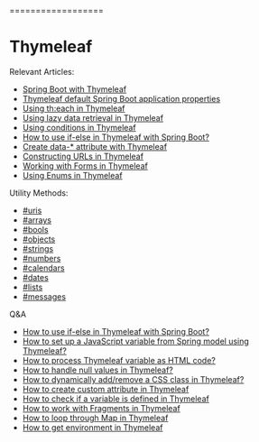 ==================
# Thymeleaf


Relevant Articles:
* [Spring Boot with Thymeleaf](https://frontbackend.com/thymeleaf/spring-boot-with-thymeleaf)
* [Thymeleaf default Spring Boot application properties](https://frontbackend.com/thymeleaf/thymeleaf-default-spring-boot-application-properties)
* [Using th:each in Thymeleaf](https://frontbackend.com/thymeleaf/spring-boot-with-thymeleaf)
* [Using lazy data retrieval in Thymeleaf](https://frontbackend.com/thymeleaf/using-lazy-data-retrieval-in-thymeleaf)
* [Using conditions in Thymeleaf](https://frontbackend.com/thymeleaf/using-conditions-in-thymeleaf)
* [How to use if-else in Thymeleaf with Spring Boot?](https://frontbackend.com/thymeleaf/how-to-implement-if-else-in-thymeleaf-with-spring-boot)
* [Create data-* attribute with Thymeleaf](https://frontbackend.com/thymeleaf/create-data-attribute-with-thymeleaf)
* [Constructing URLs in Thymeleaf](https://frontbackend.com/thymeleaf/constructing-urls-in-thymeleaf)
* [Working with Forms in Thymeleaf](https://frontbackend.com/thymeleaf/working-with-forms-in-thymeleaf)
* [Using Enums in Thymeleaf](https://frontbackend.com/thymeleaf/using-enums-in-thymeleaf)

Utility Methods:
* [#uris](https://frontbackend.com/thymeleaf/thymeleaf-utility-methods-for-uri-url)
* [#arrays](https://frontbackend.com/thymeleaf/thymeleaf-utility-methods-for-arrays)
* [#bools](https://frontbackend.com/thymeleaf/thymeleaf-utility-methods-for-booleans)
* [#objects](https://frontbackend.com/thymeleaf/thymeleaf-utility-methods-for-objects)
* [#strings](https://frontbackend.com/thymeleaf/thymeleaf-utility-methods-for-strings)
* [#numbers](https://frontbackend.com/thymeleaf/thymeleaf-utility-methods-for-numbers)
* [#calendars](https://frontbackend.com/thymeleaf/thymeleaf-utility-methods-for-calendar)
* [#dates](https://frontbackend.com/thymeleaf/thymeleaf-utility-methods-for-dates)
* [#lists](https://frontbackend.com/thymeleaf/thymeleaf-utility-methods-for-lists)
* [#messages](https://frontbackend.com/thymeleaf/thymeleaf-utility-methods-for-messages)

Q&A
* [How to use if-else in Thymeleaf with Spring Boot?](https://frontbackend.com/thymeleaf/how-to-implement-if-else-in-thymeleaf-with-spring-boot)
* [How to set up a JavaScript variable from Spring model using Thymeleaf?](https://frontbackend.com/thymeleaf/how-to-set-up-a-javascript-variable-from-spring-model-by-using-thymeleaf)
* [How to process Thymeleaf variable as HTML code?](https://frontbackend.com/thymeleaf/how-to-process-thymeleaf-variable-as-html-code)
* [How to handle null values in Thymeleaf?](https://frontbackend.com/thymeleaf/how-to-handle-null-values-in-thymeleaf)
* [How to dynamically add/remove a CSS class in Thymeleaf?](https://frontbackend.com/thymeleaf/how-to-dynamically-add-remove-a-css-class-in-thymeleaf)
* [How to create custom attribute in Thymeleaf](https://frontbackend.com/thymeleaf/how-to-create-custom-attribute-in-thymeleaf)
* [How to check if a variable is defined in Thymeleaf](https://frontbackend.com/thymeleaf/how-to-check-if-a-variable-is-defined-in-thymeleaf)
* [How to work with Fragments in Thymeleaf](https://frontbackend.com/thymeleaf/how-to-work-with-fragments-in-thymeleaf)
* [How to loop through Map in Thymeleaf](https://frontbackend.com/thymeleaf/how-to-loop-through-map-in-thymeleaf)
* [How to get environment in Thymeleaf](https://frontbackend.com/thymeleaf/how-to-get-environment-in-thymeleaf)

